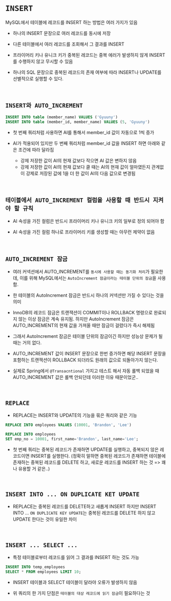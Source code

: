 # `INSERT`

MySQL에서 테이블에 레코드를 INSERT 하는 방법은 여러 가지가 있음

- 하나의 INSERT 문장으로 여러 레코드를 동시에 저장

- 다른 테이블에서 여러 레코드를 조회해서 그 결과를 INSERT

- 프라이머리 키나 유니크 키가 중복된 레코드는 중복 에러가 발생하지 않게 INSERT를 수행하지 않고 무시할 수 있음

- 하나의 SQL 문장으로 중복된 레코드의 존재 여부에 따라 INSERT나 UPDATE를 선별적으로 실행할 수 있다. 

<br>

## `INSERT와 AUTO_INCREMENT`

```sql
INSERT INTO table (member_name) VALUES ('Gyuuny')
INSERT INTO table (member_id, member_name) VALUES (5, 'Gyuuny')
```

- 첫 번째 쿼리처럼 사용하면 AI를 통해서 member_id 값이 자동으로 1씩 증가

- AI가 적용되어 있지만 두 번째 쿼리처럼 member_id 값을 INSERT 하면 아래와 같은 조건에 따라 달라짐
  - 강제 저장한 값이 AI의 현재 값보다 작으면 AI 값은 변하지 않음
  - 강제 저장한 값이 AI의 현재 값보다 클 때는 AI의 현재 값이 얼마였든지 관계없이 강제로 저장된 값에 1을 더 한 값이 AI의 다음 값으로 변경됨

<br>

## `테이블에서 AUTO_INCREMENT 컬럼을 사용할 때 반드시 지켜야 할 규칙`

- AI 속성을 가진 컬럼은 반드시 프라이머리 키나 유니크 키의 일부로 정의 되어야 함

- AI 속성을 가진 컬럼 하나로 프라이머리 키를 생성할 때는 아무런 제약이 없음

<br>

## `AUTO_INCREMENT 잠금`

- 여러 커넥션에서 AUTO_INCREMENT를 `동시에 사용할 때는 동기화 처리`가 필요한데, 이를 위해 MySQL에서는 `AutoIncrement 잠금이라는 테이블 단위의 잠금`을 사용함.

- 한 테이블의 AutoIncrement 잠금은 반드시 하나의 커넥션만 가질 수 있다는 것을 의미

- InnoDB의 레코드 잠금은 트랜잭션이 COMMIT이나 ROLLBACK 명령으로 완료되지 않는 이상 잠금은 계속 유지됨. 하지만 AutoIncrement 잠금은 AUTO_INCREMENT의 현재 값을 가져올 때만 잠금이 걸렸다가 즉시 해제됨

- 그래서 AutoIncrement 잠금은 테이블 단위의 잠금이긴 하지만 성능상 문제가 될 때는 거의 없다. 

- AUTO_INCREMENT 값이 INSERT 문장으로 한번 증가하면 해당 INSERT 문장을 포함하는 트랜잭션이 ROLLBACK 되더라도 원래의 값으로 되돌아가지 않는다. 

- 실제로 Spring에서 `@Transacntional` 가지고 테스트 해서 자동 롤백 되었을 때 AUTO_INCREMENT 값은 롤백 안되던데 이러한 이유 때문이었군.. 

<br>

## `REPLACE`

- REPLACE는 INSERT와 UPDATE의 기능을 묶은 쿼리와 같은 기능

```sql
REPLACE INTO employees VALUES (10001, 'Brandon', 'Lee')

REPLACE INTO employees
SET emp_no = 10001, first_name='Brandon', last_name='Lee';
```

- 첫 번째 쿼리는 중복된 레코드가 존재하면 UPDATE를 실행하고, 중복되지 않은 레코드이면 INSERT를 실행한다. (정확히 말하면 중복된 레코드가 존재하면 테이블에 존재하는 중복된 레코드를 DELETE 하고, 새로운 레코드를 INSERT 하는 것 => 꽤나 유용할 거 같은..)


<br>

## `INSERT INTO ... ON DUPLICATE KET UPDATE`

- REPLACE는 중복된 레코드를 DELETE하고 새롭게 INSERT 하지만 INSERT INTO ... `ON DUPLICATE KEY UPDATE`는 중복된 레코드를 DELETE 하지 않고 UPDATE 한다는 것이 유일한 차이

<br>

## `INSERT ... SELECT ...`

- 특정 테이블로부터 레코드를 읽어 그 결과를 INSERT 하는 것도 가능

```sql
INSERT INTO temp_employees
SELECT * FROM employees LIMIT 10;
```

- INSERT 테이블과 SELECT 테이블이 달라야 오류가 발생하지 않음

- 위 쿼리의 한 가지 단점은 `테이블의 대상 레코드에 읽기 잠금`이 필요하다는 것

